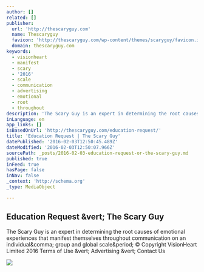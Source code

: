 ```yaml
---
author: []
related: []
publisher:
  url: 'http://thescaryguy.com'
  name: Thescaryguy
  favicon: 'http://thescaryguy.com/wp-content/themes/scaryguy/favicon.ico'
  domain: thescaryguy.com
keywords:
  - visionheart
  - manifest
  - scary
  - '2016'
  - scale
  - communication
  - advertising
  - emotional
  - root
  - throughout
description: 'The Scary Guy is an expert in determining the root causes of emotional experiences that manifest themselves throughout communication on an individual, group and global scale. © Copyright VisionHeart Limited 2016 Terms of Use | Advertising | Contact Us'
inLanguage: en
app_links: []
isBasedOnUrl: 'http://thescaryguy.com/education-request/'
title: 'Education Request | The Scary Guy'
datePublished: '2016-02-03T12:50:45.489Z'
dateModified: '2016-02-03T12:50:07.966Z'
sourcePath: _posts/2016-02-03-education-request-or-the-scary-guy.md
published: true
inFeed: true
hasPage: false
inNav: false
_context: 'http://schema.org'
_type: MediaObject

---
```

<article style=""><h1>Education Request &amp;vert; The Scary Guy</h1><p>The Scary Guy is an expert in determining the root causes of emotional experiences that manifest themselves throughout communication on an individual&amp;comma; group and global scale&amp;period; © Copyright VisionHeart Limited 2016 Terms of Use &amp;vert; Advertising &amp;vert; Contact Us</p><img src="http://thescaryguy.com/wp-content/themes/scaryguy/images/bucket_book.png" /></article>